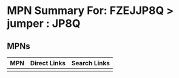 



# MPN Summary For: FZEJJP8Q > jumper : JP8Q

## MPNs
  

|MPN|Direct Links|Search Links|
| :--- | :--- | :--- |
||||

